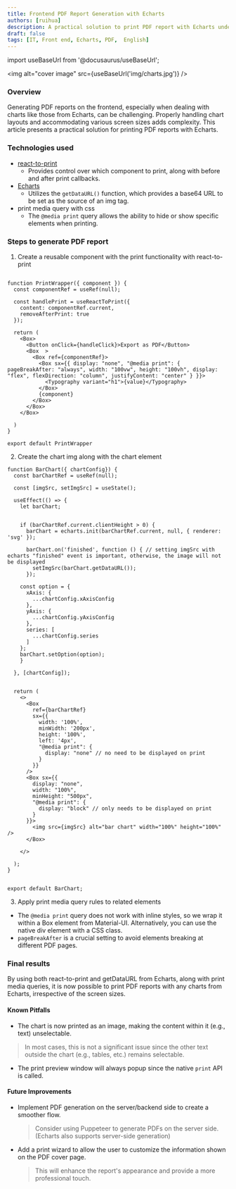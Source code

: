 ```yaml
---
title: Frontend PDF Report Generation with Echarts
authors: [ruihua]
description: A practical solution to print PDF report with Echarts under any screen sizes
draft: false
tags: [IT, Front end, Echarts, PDF,  English]
---
```


import useBaseUrl from '@docusaurus/useBaseUrl';

<img alt="cover image" src={useBaseUrl('img/charts.jpg')} />

### Overview
Generating PDF reports on the frontend, especially when dealing with charts like those from Echarts, can be challenging. Properly handling chart layouts and accommodating various screen sizes adds complexity. This article presents a practical solution for printing PDF reports with Echarts.


### Technologies used
- [react-to-print](https://www.npmjs.com/package/react-to-print)
  - Provides control over which component to print, along with before and after print callbacks.
- [Echarts](https://echarts.apache.org/en/api.html#echartsInstance.getDataURL)
  - Utilizes the `getDataURL()` function, which provides a base64 URL to be set as the source of an img tag.
- print media query with css
  - The `@media print` query allows the ability to hide or show specific elements when printing.



### Steps to generate PDF report
1. Create a reusable component with the print functionality with react-to-print
```

function PrintWrapper({ component }) {
  const componentRef = useRef(null);

  const handlePrint = useReactToPrint({
    content: componentRef.current,
    removeAfterPrint: true
  });

  return (
    <Box>
      <Button onClick={handleClick}>Export as PDF</Button>
      <Box  >
        <Box ref={componentRef}>
          <Box sx={{ display: "none", "@media print": { pageBreakAfter: "always", width: "100vw", height: "100vh", display: "flex", flexDirection: "column", justifyContent: "center" } }}>
            <Typography variant="h1">{value}</Typography>
          </Box>
          {component}
        </Box>
      </Box>
    </Box>

  )
}

export default PrintWrapper
```

2. Create the chart img along with the chart element
```
function BarChart({ chartConfig}) {
  const barChartRef = useRef(null);

  const [imgSrc, setImgSrc] = useState();

  useEffect(() => {
    let barChart;


    if (barChartRef.current.clientHeight > 0) {
      barChart = echarts.init(barChartRef.current, null, { renderer: 'svg' });

      barChart.on('finished', function () { // setting imgSrc with echarts "finished" event is important, otherwise, the image will not be displayed
        setImgSrc(barChart.getDataURL());
      });

    const option = {
      xAxis: {
        ...chartConfig.xAxisConfig
      },
      yAxis: {
        ...chartConfig.yAxisConfig
      },
      series: [
        ...chartConfig.series
      ]
    };
    barChart.setOption(option);
    }

  }, [chartConfig]);


  return (
    <>
      <Box
        ref={barChartRef}
        sx={{
          width: '100%',
          minWidth: '200px',
          height: '100%',
          left: '4px',
          "@media print": {
            display: "none" // no need to be displayed on print
          }
        }}
      />
      <Box sx={{
        display: "none",
        width: "100%",
        minHeight: "500px",
        "@media print": {  
          display: "block" // only needs to be displayed on print
        }
      }}>
        <img src={imgSrc} alt="bar chart" width="100%" height="100%" />
      </Box>

    </>

  );
}


export default BarChart;
``` 

3. Apply print media query rules to related elements
- The `@media print` query does not work with inline styles, so we wrap it within a Box element from Material-UI. Alternatively, you can use the native div element with a CSS class.
- `pageBreakAfter`  is a crucial setting to avoid elements breaking at different PDF pages.


### Final results
By using both react-to-print and getDataURL from Echarts, along with print media queries, it is now possible to print PDF reports with any charts from Echarts, irrespective of the screen sizes.

#### Known Pitfalls
- The chart is now printed as an image, making the content within it (e.g., text) unselectable.
> In most cases, this is not a significant issue since the other text outside the chart (e.g., tables, etc.) remains selectable.
- The print preview window will always popup since the native `print` API is called.

#### Future Improvements
- Implement PDF generation on the server/backend side to create a smoother flow.
  > Consider using Puppeteer to generate PDFs on the server side. (Echarts also supports server-side generation)
- Add a print wizard to allow the user to customize the information shown on the PDF cover page. 
  > This will enhance the report's appearance and provide a more professional touch.